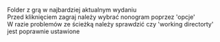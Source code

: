 Folder z grą w najbardziej aktualnym wydaniu\
Przed kliknięciem zagraj należy wybrać nonogram poprzez 'opcje'\
W razie problemów ze ścieżką należy sprawdzić czy 'working directorty' jest poprawnie ustawione

